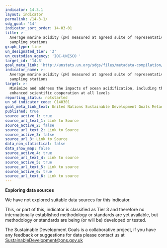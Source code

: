 ```yaml
---
indicator: 14.3.1
layout: indicator
permalink: /14-3-1/
sdg_goal: '14'
indicator_sort_order: 14-03-01
title: >-
  Average marine acidity (pH) measured at agreed suite of representative
  sampling stations
graph_type: line
un_designated_tier: '3'
un_custodian_agency: 'IOC-UNESCO '
target_id: '14.3'
goal_meta_link: 'http://unstats.un.org/sdgs/files/metadata-compilation/Metadata-Goal-14.pdf'
indicator_name: >-
  Average marine acidity (pH) measured at agreed suite of representative
  sampling stations
target: >-
  Minimize and address the impacts of ocean acidification, including through
  enhanced scientific cooperation at all levels
reporting_status: notstarted
un_sd_indicator_code: C140301
goal_meta_link_text: United Nations Sustainable Development Goals Metadata (pdf 288kB)
published: true
source_active_1: true
source_url_text_1: Link to Source
source_active_2: false
source_url_text_2: Link to Source
source_active_3: false
source_url_3: Link to Source
data_non_statistical: false
data_show_map: false
source_active_4: true
source_url_text_4: Link to source
source_active_5: true
source_url_text_5: Link to source
source_active_6: true
source_url_text_6: Link to source
---
```

**Exploring data sources**

We have not explored suitable data sources for this indicator.

This, or part of this, indicator is classified as Tier 3 and therefore no internationally established methodology or standards are yet available, but methodology or standards are being (or will be) developed or tested.

The Sustainable Development Goals is a collaborative project, if you have any feedback or suggestions for data please contact us at <SustainableDevelopment@ons.gov.uk>
